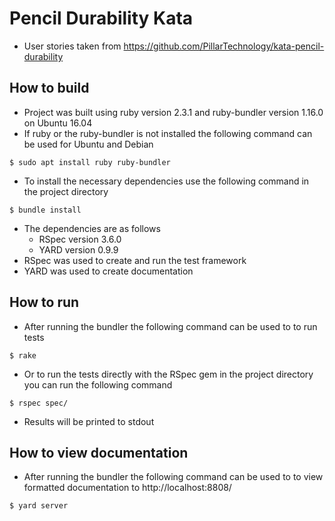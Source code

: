 # Pencil Durability Kata
 * User stories taken from https://github.com/PillarTechnology/kata-pencil-durability

## How to build
* Project was built using ruby version 2.3.1 and ruby-bundler version 1.16.0 on Ubuntu 16.04
* If ruby or the ruby-bundler is not installed the following command can be used for Ubuntu and Debian
~~~~
$ sudo apt install ruby ruby-bundler
~~~~

* To install the necessary dependencies use the following command in the project directory
~~~~
$ bundle install
~~~~
  * The dependencies are as follows
    * RSpec version 3.6.0
    * YARD version 0.9.9
  * RSpec was used to create and run the test framework
  * YARD was used to create documentation

## How to run
* After running the bundler the following command can be used to to run tests
~~~~
$ rake
~~~~
* Or to run the tests directly with the RSpec gem in the project directory you can run the following command
~~~~
$ rspec spec/
~~~~
* Results will be printed to stdout


## How to view documentation
* After running the bundler the following command can be used to to view formatted documentation
to http://localhost:8808/
~~~~
$ yard server
~~~~
